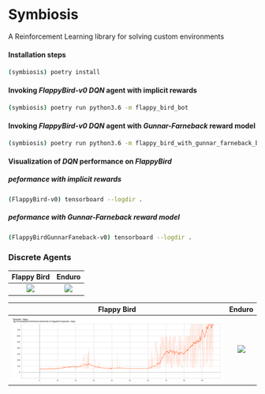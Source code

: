 # Symbiosis
A Reinforcement Learning library for solving custom environments 

#### Installation steps
```bash
(symbiosis) poetry install
```

#### Invoking <i>FlappyBird-v0</i> <i>DQN</i> agent with implicit rewards
```bash
(symbiosis) poetry run python3.6 -m flappy_bird_bot
```

#### Invoking <i>FlappyBird-v0</i> <i>DQN</i> agent with <i>Gunnar-Farneback</i> reward model
```bash
(symbiosis) poetry run python3.6 -m flappy_bird_with_gunnar_farneback_bot
```

#### Visualization of <i>DQN</i> performance on <i>FlappyBird</i>
##### peformance with implicit rewards
```bash
(FlappyBird-v0) tensorboard --logdir .
```
##### peformance with <i>Gunnar-Farneback</i> reward model
```bash
(FlappyBirdGunnarFaneback-v0) tensorboard --logdir .
```

### Discrete Agents
Flappy Bird             |  Enduro
:-------------------------:|:-------------------------:
![](artifacts/flappy.gif)  |  ![](artifacts/enduro.gif)

Flappy Bird             |  Enduro
:-------------------------:|:-------------------------:
![](artifacts/flappy.png)  |  ![](artifacts/enduro.png)
